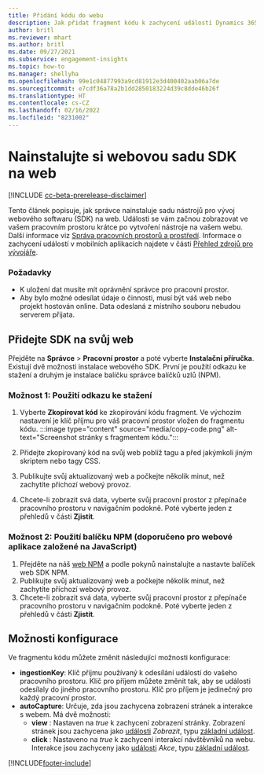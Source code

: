 ```yaml
---
title: Přidání kódu do webu
description: Jak přidat fragment kódu k zachycení událostí Dynamics 365 Customer Insights na vašem webu.
author: britl
ms.reviewer: mhart
ms.author: britl
ms.date: 09/27/2021
ms.subservice: engagement-insights
ms.topic: how-to
ms.manager: shellyha
ms.openlocfilehash: 99e1c04877993a9cd81912e3d400402aab06a7de
ms.sourcegitcommit: e7cdf36a78a2b1dd2850183224d39c8dde46b26f
ms.translationtype: HT
ms.contentlocale: cs-CZ
ms.lasthandoff: 02/16/2022
ms.locfileid: "8231002"
---
```

# <a name="install-the-web-sdk-on-a-website"></a>Nainstalujte si webovou sadu SDK na web

[!INCLUDE [cc-beta-prerelease-disclaimer](includes/cc-beta-prerelease-disclaimer.md)]

Tento článek popisuje, jak správce nainstaluje sadu nástrojů pro vývoj webového softwaru (SDK) na web. Události se vám začnou zobrazovat ve vašem pracovním prostoru krátce po vytvoření nástroje na vašem webu. Další informace viz [Správa pracovních prostorů a prostředí](manage-environments-workspaces.md). Informace o zachycení událostí v mobilních aplikacích najdete v části [Přehled zdrojů pro vývojáře](developer-resources.md).


### <a name="prerequisites"></a>Požadavky

* K uložení dat musíte mít oprávnění správce pro pracovní prostor.
* Aby bylo možné odesílat údaje o činnosti, musí být váš web nebo projekt hostován online. Data odeslaná z místního souboru nebudou serverem přijata.


## <a name="add-web-sdk-to-your-website"></a>Přidejte SDK na svůj web

Přejděte na **Správce** > **Pracovní prostor** a poté vyberte **Instalační příručka**. Existují dvě možnosti instalace webového SDK. První je použití odkazu ke stažení a druhým je instalace balíčku správce balíčků uzlů (NPM).

### <a name="option-1-using-the-download-link"></a>Možnost 1: Použití odkazu ke stažení

1. Vyberte **Zkopírovat kód** ke zkopírování kódu fragment. Ve výchozím nastavení je klíč příjmu pro váš pracovní prostor vložen do fragmentu kódu.
  :::image type="content" source="media/copy-code.png" alt-text="Screenshot stránky s fragmentem kódu.":::

1. Přidejte zkopírovaný kód na svůj web poblíž <head> tagu a před jakýmkoli jiným skriptem nebo tagy CSS.
1. Publikujte svůj aktualizovaný web a počkejte několik minut, než zachytíte příchozí webový provoz.
1. Chcete-li zobrazit svá data, vyberte svůj pracovní prostor z přepínače pracovního prostoru v navigačním podokně. Poté vyberte jeden z přehledů v části **Zjistit**.

### <a name="option-2-using-the-npm-package-recommended-for-javascript-based-web-apps"></a>Možnost 2: Použití balíčku NPM (doporučeno pro webové aplikace založené na JavaScript)

1. Přejděte na náš [web NPM](https://www.npmjs.com/package/engagementinsights-web) a podle pokynů nainstalujte a nastavte balíček web SDK NPM.
1. Publikujte svůj aktualizovaný web a počkejte několik minut, než zachytíte příchozí webový provoz.
1. Chcete-li zobrazit svá data, vyberte svůj pracovní prostor z přepínače pracovního prostoru v navigačním podokně. Poté vyberte jeden z přehledů v části **Zjistit**.

## <a name="configuration-options"></a>Možnosti konfigurace

Ve fragmentu kódu můžete změnit následující možnosti konfigurace:

- **ingestionKey**: Klíč příjmu používaný k odesílání událostí do vašeho pracovního prostoru. Klíč pro příjem můžete změnit tak, aby se události odesílaly do jiného pracovního prostoru. Klíč pro příjem je jedinečný pro každý pracovní prostor.
- **autoCapture**: Určuje, zda jsou zachycena zobrazení stránek a interakce s webem. Má dvě možnosti:
    - **view** : Nastaven na *true* k zachycení zobrazení stránky. Zobrazení stránek jsou zachycena jako [události](glossary.md#event) *Zobrazit*, typu [základní událost](glossary.md#base-event).
    - **click** : Nastaveno na *true* k zachycení interakcí návštěvníků na webu. Interakce jsou zachyceny jako [události](glossary.md#event) *Akce*, typu [základní událost](glossary.md#base-event).

[!INCLUDE[footer-include](../includes/footer-banner.md)]
